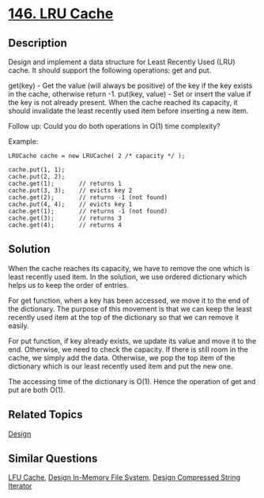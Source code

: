 # [146. LRU Cache](https://leetcode.com/problems/lru-cache)

## Description

Design and implement a data structure for Least Recently Used (LRU) cache. It should support the following operations: get and put.

get(key) - Get the value (will always be positive) of the key if the key exists in the cache, otherwise return -1.
put(key, value) - Set or insert the value if the key is not already present. When the cache reached its capacity, it should invalidate the least recently used item before inserting a new item.

Follow up:
Could you do both operations in O(1) time complexity?

Example:

```
LRUCache cache = new LRUCache( 2 /* capacity */ );

cache.put(1, 1);
cache.put(2, 2);
cache.get(1);       // returns 1
cache.put(3, 3);    // evicts key 2
cache.get(2);       // returns -1 (not found)
cache.put(4, 4);    // evicts key 1
cache.get(1);       // returns -1 (not found)
cache.get(3);       // returns 3
cache.get(4);       // returns 4
```



## Solution

When the cache reaches its capacity, we have to remove the one which is least recently used item. In the solution, we use ordered dictionary which helps us to keep the order of entries.

For get function, when a key has been accessed, we move it to the end of the dictionary. The purpose of this movement is that we can keep the least recently used item at the top of the dictionary so that we can remove it easily.

For put function, if key already exists, we update its value and move it to the end. Otherwise, we need to check the capacity. If there is still room in the cache, we simply add the data. Otherwise, we pop the top item of the dictionary which is our least recently used item and put the new one.

The accessing time of the dictionary is O(1). Hence the operation of get and put are both O(1).


## Related Topics

[Design](https://leetcode.com/tag/design/) 

## Similar Questions

[LFU Cache](https://leetcode.com/problems/lfu-cache/), [Design In-Memory File System](https://leetcode.com/problems/design-in-memory-file-system/), [Design Compressed String Iterator](https://leetcode.com/problems/design-compressed-string-iterator/)
